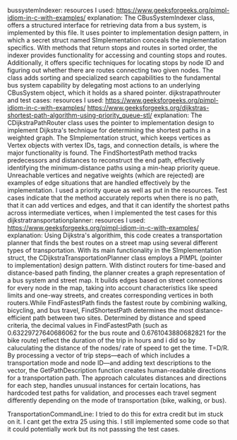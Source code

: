 bussystemIndexer:
resources I used:
https://www.geeksforgeeks.org/pimpl-idiom-in-c-with-examples/
explanation:
The CBusSystemIndexer class, offers a structured interface for retrieving data from a bus system, is implemented by this file. It uses  pointer to implementation design pattern, in which a secret struct named SImplementation conceals the implementation specifics. With methods that return stops and routes in sorted order, the indexer provides functionality for accessing and counting stops and routes. Additionally, it offers specific techniques for locating stops by node ID and figuring out whether there are routes connecting two given nodes. The class adds sorting and specialized search capabilities to the fundamental bus system capability by delegating most actions to an underlying CBusSystem object, which it holds as a shared pointer. 
dijkstrapathrouter and test cases:
resources I used:
https://www.geeksforgeeks.org/pimpl-idiom-in-c-with-examples/
https://www.geeksforgeeks.org/dijkstras-shortest-path-algorithm-using-priority_queue-stl/
explanation:
The CDijkstraPathRouter class uses the pointer to implementation design to implement Dijkstra's technique for determining the shortest paths in a weighted graph. The SImplementation struct, which keeps vertices as Vertex objects with vertex IDs, tags, and connection details, is where the major functionality is found. The FindShortestPath method tracks predecessors and distances to reconstruct the end path, effectively identifying the minimum-distance paths using a min-heap priority queue. Unreachable vertices and negative weights (which are rejected) are examples of edge situations that are handled effectively by the implementation. I used a priority queue as well as put in the resources. Test cases indicate that the method accurately reports when there is no path, that it can add vertices and edges, and that it can identify the shortest paths across intermediate vertices, when I implemented the test cases for this
dijkstratransportationplanner:
resources I used:
https://www.geeksforgeeks.org/pimpl-idiom-in-c-with-examples/
explanation:
Using Dijkstra's algorithim, this code creates a transportation planner that finds the best routes on a street map using several different types of transportation. With its main functionality in the SImplementation struct, the CDijkstraTransportationPlanner class employs a PIMPL (pointer to implementation) design pattern. With distinct routers for time-based and distance-based path finding, the planner creates a graph representation of a bus system and street map. It builds edges based on street connections for every node in the map, taking into account characteristics like speed limits and one-way streets, and creates corresponding vertices in both routers.While FindFastestPath finds the fastest route by combining walking, bicycling, and bus travel, FindShortestPath determines the most distance-efficient path between two sites. Determined by distance and speed criteria, the decimal values in FindFastestPath (such as 0.63229727640686062 for the bus route and 0.6761043880682821 for the bike route) reflect the duration of the trip in hours and i did so by caluculating the distance of the nodes/ rate of speed to get the time. T=D/R. By processing a vector of trip steps—each of which includes a transportation mode and node ID—and adding text descriptions to the vector, the GetPathDescription function creates human-readable directions for a transportation path. The approach calculates distances and directions for each step, handles unusual instances for certain locations, has hardcoded test paths for validation, and processes each travel segment differently depending on the mode of transportation (bike, walking, or bus).

TransportationCommandLine:
I tried to do this for extra credit but im stuck on it. I cant get the extra 25 using this. I still implemented some code so that it could potentially work but its not passsing the test cases.